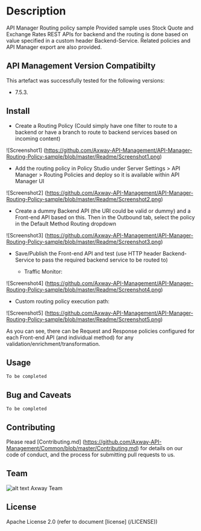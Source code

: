 # Description
API Manager Routing policy sample 
Provided sample uses Stock Quote and Exchange Rates REST APIs for backend and the routing is done based on value specified in a custom header Backend-Service. 
Related policies and API Manager export are also provided.


## API Management Version Compatibilty
This artefact was successfully tested for the following versions:
- 7.5.3. 


## Install
- Create a Routing Policy (Could simply have one filter to route to a backend or have a branch to route to backend services based on incoming content)
  
![Screenshot1] (https://github.com/Axway-API-Management/API-Manager-Routing-Policy-sample/blob/master/Readme/Screenshot1.png)  
  
- Add the routing policy in Policy Studio under Server Settings > API Manager > Routing Policies and deploy so it is available within API Manager UI
  
![Screenshot2] (https://github.com/Axway-API-Management/API-Manager-Routing-Policy-sample/blob/master/Readme/Screenshot2.png)  
  
- Create a dummy Backend API (the URI could be valid or dummy) and a Front-end API based on this. Then in the Outbound tab, select the policy in the Default Method Routing dropdown
  
![Screenshot3] (https://github.com/Axway-API-Management/API-Manager-Routing-Policy-sample/blob/master/Readme/Screenshot3.png)   
  
- Save/Publish the Front-end API and test (use HTTP header Backend-Service to pass the required backend service to be routed to)
  
  * Traffic Monitor:

![Screenshot4] (https://github.com/Axway-API-Management/API-Manager-Routing-Policy-sample/blob/master/Readme/Screenshot4.png)

  * Custom routing policy execution path:
  
![Screenshot5] (https://github.com/Axway-API-Management/API-Manager-Routing-Policy-sample/blob/master/Readme/Screenshot5.png)  


As you can see, there can be Request and Response policies configured for each Front-end API (and individual method) for any validation/enrichment/transformation.


## Usage
```
To be completed
```
   

## Bug and Caveats

```
To be completed
```

## Contributing

Please read [Contributing.md] (https://github.com/Axway-API-Management/Common/blob/master/Contributing.md) for details on our code of conduct, and the process for submitting pull requests to us.

## Team

![alt text][Axwaylogo] Axway Team

[Axwaylogo]: https://github.com/Axway-API-Management/Common/blob/master/img/AxwayLogoSmall.png  "Axway logo"


## License
Apache License 2.0 (refer to document [license] (/LICENSE))


